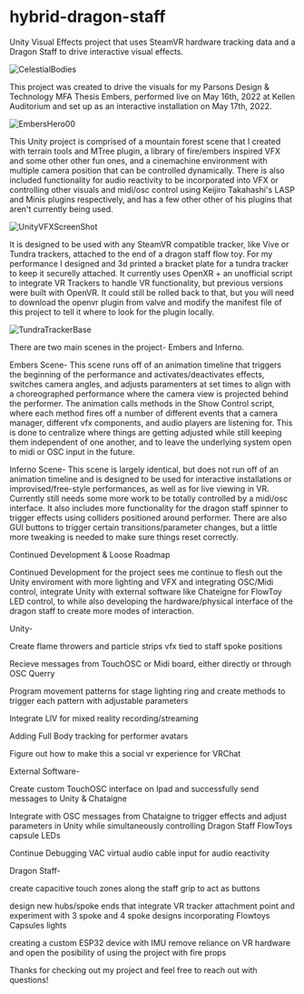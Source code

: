# hybrid-dragon-staff
Unity Visual Effects project that uses SteamVR hardware tracking data and a Dragon Staff to drive interactive visual effects.

![CelestialBodies](https://user-images.githubusercontent.com/44481407/172655543-b405bd81-6674-439e-99c1-094ecf4ceff9.jpg)

This project was created to drive the visuals for my Parsons Design & Technology MFA Thesis Embers, performed live on May 16th, 2022 at Kellen Auditorium and set up as an interactive installation on May 17th, 2022.

![EmbersHero00](https://user-images.githubusercontent.com/44481407/172657362-540a57eb-39ae-4224-8f07-81be6ebb2471.jpg)

This Unity project is comprised of a mountain forest scene that I created with terrain tools and MTree plugin, a library of fire/embers inspired VFX and some other other fun ones, and a cinemachine environment with multiple camera position that can be controlled dynamically. There is also included functionality for audio reactivity to be incorporated into VFX or controlling other visuals and midi/osc control using Keijiro Takahashi's LASP and Minis plugins respectively, and has a few other other of his plugins that aren't currently being used.

![UnityVFXScreenShot](https://user-images.githubusercontent.com/44481407/172657795-d45dd8b2-8659-4471-850b-893800989e80.jpg)

It is designed to be used with any SteamVR compatible tracker, like Vive or Tundra trackers, attached to the end of a dragon staff flow toy. For my performance I designed and 3d printed a bracket plate for a tundra tracker to keep it securelly attached. It currently uses OpenXR + an unofficial script to integrate VR Trackers to handle VR functionality, but previous versions were built with OpenVR. It could still be rolled back to that, but you will need to download the openvr plugin from valve and modify the manifest file of this project to tell it where to look for the plugin locally.

![TundraTrackerBase](https://user-images.githubusercontent.com/44481407/172661574-20d78b59-abba-4fd8-8778-3919c6018239.jpg)


There are two main scenes in the project- Embers and Inferno.

Embers Scene-
This scene runs off of an animation timeline that triggers the beginning of the performance and activates/deactivates effects, switches camera angles, and adjusts paramenters at set times to align with a choreographed performance where the camera view is projected behind the performer. The animation calls methods in the Show Control script, where each method fires off a number of different events that a camera manager, different vfx components, and audio players are listening for. This is done to centralize where things are getting adjusted while still keeping them independent of one another, and to leave the underlying system open to midi or OSC input in the future.

Inferno Scene-
This scene is largely identical, but does not run off of an animation timeline and is designed to be used for interactive installations or improvised/free-style performances, as well as for live viewing in VR. Currently still needs some more work to be totally controlled by a midi/osc interface. It also includes more functionality for the dragon staff spinner to trigger effects using colliders positioned around performer. There are also GUI buttons to trigger certain transitions/parameter changes, but a little more tweaking is needed to make sure things reset correctly.


Continued Development & Loose Roadmap

Continued Development for the project sees me continue to flesh out the Unity enviroment with more lighting and VFX and integrating OSC/Midi control, integrate Unity with external software like Chateigne for FlowToy LED control, to while also developing the hardware/physical interface of the dragon staff to create more modes of interaction.


Unity-

Create flame throwers and particle strips vfx tied to staff spoke positions

Recieve messages from TouchOSC or Midi board, either directly or through OSC Querry

Program movement patterns for stage lighting ring and create methods to trigger each pattern with adjustable parameters

Integrate LIV for mixed reality recording/streaming

Adding Full Body tracking for performer avatars

Figure out how to make this a social vr experience for VRChat



External Software-

Create custom TouchOSC interface on Ipad and successfully send messages to Unity & Chataigne

Integrate with OSC messages from Chataigne to trigger effects and adjust parameters in Unity while simultaneously controlling Dragon Staff FlowToys capsule LEDs

Continue Debugging VAC virtual audio cable input for audio reactivity



Dragon Staff-

create capacitive touch zones along the staff grip to act as buttons

design new hubs/spoke ends that integrate VR tracker attachment point and experiment with 3 spoke and 4 spoke designs incorporating Flowtoys Capsules lights

creating a custom ESP32 device with IMU remove reliance on VR hardware and open the posibility of using the project with fire props



Thanks for checking out my project and feel free to reach out with questions!

